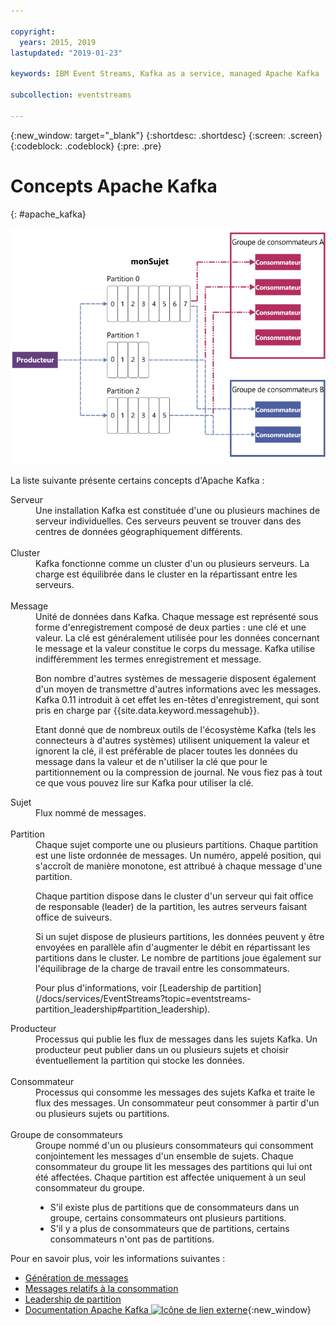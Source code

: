 ```yaml
---

copyright:
  years: 2015, 2019
lastupdated: "2019-01-23"

keywords: IBM Event Streams, Kafka as a service, managed Apache Kafka

subcollection: eventstreams

---
```


{:new_window: target="_blank"}
{:shortdesc: .shortdesc}
{:screen: .screen}
{:codeblock: .codeblock}
{:pre: .pre}

# Concepts Apache Kafka
{: #apache_kafka}

![Diagramme d'architecture Kafka.](kafka_overview.png "Diagramme illustrant l'architecture Kafka. Un producteur publie dans un sujet Kafka de 3 partitions, puis les consommateurs s'abonnent aux messages.")


La liste suivante présente certains concepts d'Apache Kafka :

<dl>
<dt>Serveur</dt>
<dd>Une installation Kafka est constituée d'une ou plusieurs machines de serveur individuelles. Ces serveurs peuvent se trouver dans des centres de données géographiquement différents. 
</dd>
<br/>
<dt>Cluster</dt>
<dd>Kafka fonctionne comme un cluster d'un ou plusieurs serveurs. La charge est équilibrée dans le cluster en la répartissant entre les serveurs.</dd>
<br/>
<dt>Message</dt>
<dd>Unité de données dans Kafka. Chaque message est représenté sous forme d'enregistrement composé de deux parties : une clé et une valeur. La clé est généralement utilisée pour les données concernant le message et la valeur constitue le corps du message. Kafka utilise indifféremment les termes enregistrement et message. 

<p>Bon nombre d'autres systèmes de messagerie disposent également d'un moyen de transmettre d'autres informations avec les messages. Kafka 0.11 introduit à cet effet les en-têtes d'enregistrement, qui sont pris en charge par {{site.data.keyword.messagehub}}.  </p> 

<p>Etant donné que de nombreux outils de l'écosystème Kafka (tels les connecteurs à d'autres systèmes) utilisent uniquement la valeur et ignorent la clé, il est préférable de placer toutes les données du message dans la valeur et de n'utiliser la clé que pour le partitionnement ou la compression de journal. Ne vous fiez pas à tout ce que vous pouvez lire sur Kafka pour utiliser la clé.</p>   </dd>
<dt>Sujet</dt>
<dd>Flux nommé de messages.</dd>
<br/>
<dt>Partition</dt>
<dd>Chaque sujet comporte une ou plusieurs partitions. Chaque partition est une liste ordonnée de messages. Un numéro, appelé position, qui s'accroît de manière monotone, est attribué à chaque message d'une partition. 
<p>Chaque partition dispose dans le cluster d'un serveur qui fait office de responsable (leader) de la partition, les autres serveurs faisant office de suiveurs.<p>
<p>Si un sujet dispose de plusieurs partitions, les données peuvent y être envoyées en parallèle afin d'augmenter le débit en répartissant les partitions dans le cluster. Le nombre de partitions joue également sur l'équilibrage de la charge de travail entre les consommateurs.</p>
<p>Pour plus d'informations, voir [Leadership de partition](/docs/services/EventStreams?topic=eventstreams-partition_leadership#partition_leadership).</dd>
<dt>Producteur</dt>
<dd>Processus qui publie les flux de messages dans les sujets Kafka. Un producteur peut publier dans un ou plusieurs sujets et choisir éventuellement la partition qui stocke les données.<br/></dd>
<br/>
<dt>Consommateur </dt>
<dd>Processus qui consomme les messages des sujets Kafka et traite le flux des messages. Un consommateur peut consommer à partir d'un ou plusieurs sujets ou partitions.</dd>
<br/>
<dt>Groupe de consommateurs</dt>
<dd>Groupe nommé d'un ou plusieurs consommateurs qui consomment conjointement les messages d'un ensemble de sujets. Chaque consommateur du groupe lit les messages des partitions qui lui ont été affectées. Chaque partition est affectée uniquement à un seul consommateur du groupe.
<ul>
<li>S'il existe plus de partitions que de consommateurs dans un groupe, certains consommateurs ont plusieurs partitions.</li>
<li>S'il y a plus de consommateurs que de partitions, certains consommateurs n'ont pas de partitions.</li>
</ul>
</dd>
</dl>

Pour en savoir plus, voir les informations suivantes :
- [Génération de messages](/docs/services/EventStreams?topic=eventstreams-producing_messages#producing_messages)
- [Messages relatifs à la consommation](/docs/services/EventStreams?topic=eventstreams-consuming_messages#consuming_messages) 
- [Leadership de partition](/docs/services/EventStreams?topic=eventstreams-partition_leadership#partition_leadership) 
- [Documentation Apache Kafka ![Icône de lien externe](../../icons/launch-glyph.svg "Icône de lien externe")](http://kafka.apache.org/documentation.html){:new_window} 


<!-- 27/06/18 Karen: removing - suggestion from James

## {{site.data.keyword.messagehub}} plans
{{site.data.keyword.messagehub}} is available as two different plans depending on your requirements: Standard and Enterprise.

* Choose the Standard plan if you want event ingest and distribution capabilities, where you pay for what you use and share infrastructure with others.
* Choose the Enterprise plan if data isolation, guaranteed performance, and increased retention are important considerations. 

For more information, see [Choosing your plan](/docs/services/EventStreams/eventstreams085.html).
-->



